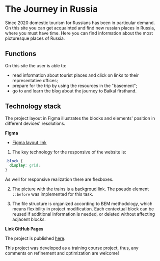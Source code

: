 # The Journey in Russia

Since 2020 domestic tourism for Russians has been in particular demand. On this site you can get acquainted and find new russian places in Russia, where you must have time. Here you can find information about the most picturesque places of Russia.

## Functions

On this site the user is able to:

* read information about tourist places and click on links to their representative offices;
* prepare for the trip by using the resources in the "basement";
* go to and learn the blog about the journey to Baikal firsthand.

## Technology stack

The project layout in Figma illustrates the blocks and elements' position in different devices' resolutions.

**Figma**

* [Figma layout link](https://www.figma.com/file/5S2WSbEFL6awjVWJ0NWL8Q/Sprint-3_-Russia-_-desktop-mobile?node-id=28503%3A0)

1. The key technology for the responsive of the website is:
```css
.block {
  display: grid;  
}
```

As well for responsive realization there are flexboxes.

2. The picture with the trains is a backgroud link. The pseudo element `::before` was implemented for this task.

3. The file structure is organized according to BEM methodology, which means flexibility in project modification. Each contextual block can be reused if additional information is needed, or deleted without affecting adjacent blocks.


**Link GitHub Pages**

The project is published [here](https://barbylka.github.io/russian-travel/).

This project was developed as a training course project, thus, any comments on refinement and optimization are welcome!
